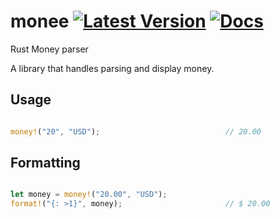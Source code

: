 # monee [![Latest Version]][crates.io] [![Docs]][docs.rs]
Rust Money parser

[Latest Version]: https://img.shields.io/crates/v/monee.svg
[crates.io]: https://crates.io/crates/monee
[Docs]: https://docs.rs/monee/badge.svg
[docs.rs]: https://docs.rs/monee

A library that handles parsing and display money.

## Usage


```rust

money!("20", "USD");                            // 20.00

```

## Formatting

```rust

let money = money!("20.00", "USD");
format!("{: >1}", money);                       // $ 20.00

```